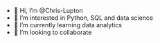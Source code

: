- 👋 Hi, I’m @Chris-Lupton
- 👀 I’m interested in Python, SQL and data science
- 🌱 I’m currently learning data analytics
- 💞️ I’m looking to collaborate
